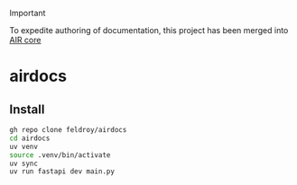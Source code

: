 > [!IMPORTANT]  
> To expedite authoring of documentation, this project has been merged into [AIR core](https://github.com/feldroy/air)

# airdocs

## Install

```sh
gh repo clone feldroy/airdocs
cd airdocs
uv venv
source .venv/bin/activate
uv sync
uv run fastapi dev main.py
```
